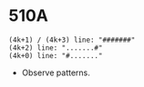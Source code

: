 # 510A
```
(4k+1) / (4k+3) line: "#######"
(4k+2) line: ".......#"
(4k+0) line: "#......."
```

- Observe patterns.